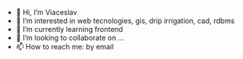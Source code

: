 - 👋 Hi, I’m Viaceslav
- 👀 I’m interested in web tecnologies, gis, drip irrigation, cad, rdbms
- 🌱 I’m currently learning frontend
- 💞️ I’m looking to collaborate on ...
- 📫 How to reach me: by email

<!---
kievlanin/kievlanin is a ✨ special ✨ repository because its `README.md` (this file) appears on your GitHub profile.
You can click the Preview link to take a look at your changes.
--->
